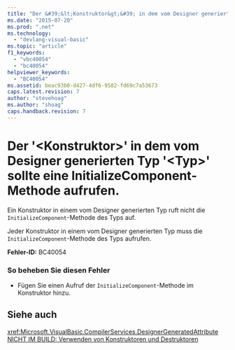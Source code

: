 ```yaml
---
title: "Der &#39;&lt;Konstruktor&gt;&#39; in dem vom Designer generierten Typ &#39;&lt;Typ&gt;&#39; sollte eine InitializeComponent-Methode aufrufen. | Microsoft Docs"
ms.date: "2015-07-20"
ms.prod: ".net"
ms.technology: 
  - "devlang-visual-basic"
ms.topic: "article"
f1_keywords: 
  - "vbc40054"
  - "bc40054"
helpviewer_keywords: 
  - "BC40054"
ms.assetid: beac93b0-d427-4df6-9582-fd69c7a53673
caps.latest.revision: 7
author: "stevehoag"
ms.author: "shoag"
caps.handback.revision: 7
---
```

# Der &#39;&lt;Konstruktor&gt;&#39; in dem vom Designer generierten Typ &#39;&lt;Typ&gt;&#39; sollte eine InitializeComponent-Methode aufrufen.
Ein Konstruktor in einem vom Designer generierten Typ ruft nicht die `InitializeComponent`\-Methode des Typs auf.  
  
 Jeder Konstruktor in einem vom Designer generierten Typ muss die `InitializeComponent`\-Methode des Typs aufrufen.  
  
 **Fehler\-ID:** BC40054  
  
### So beheben Sie diesen Fehler  
  
-   Fügen Sie einen Aufruf der `InitializeComponent`\-Methode im Konstruktor hinzu.  
  
## Siehe auch  
 <xref:Microsoft.VisualBasic.CompilerServices.DesignerGeneratedAttribute>   
 [NICHT IM BUILD: Verwenden von Konstruktoren und Destruktoren](http://msdn.microsoft.com/de-de/548eebe1-86c4-4377-b2f5-447cb8be3d90)
